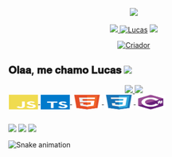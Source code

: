<p align="center">
<img src="https://pbs.twimg.com/media/ExBZGkoWYAQ2UwE.jpg" height="200"/>
</p>
<p align="center">
<a href="#">
  <img src="https://github.com/TheDudeThatCode/TheDudeThatCode/blob/master/Assets/gandalf_parrot.gif" width="29px">
  <img title="Lucas" src="https://img.shields.io/badge/𝐋𝐔𝐂𝐀𝐒 𝐋𝐈𝐍𝐒-black?colorA=red&style=for-the-badge"></a>
  <img src="https://github.com/TheDudeThatCode/TheDudeThatCode/blob/master/Assets/gandalf_parrot.gif" width="29px">
</p>
<p align="center">
<a href="https://github.com/Lucas-LIOM"><img title="Criador" src="https://img.shields.io/badge/Criador-𝐋𝐔𝐂𝐀𝐒-pink.svg?style=for-the-badge&logo=github"></a>
</p>


## 𝐎𝐥𝐚𝐚, 𝐦𝐞 𝐜𝐡𝐚𝐦𝐨 𝐋𝐮𝐜𝐚𝐬 <img src="https://github.com/TheDudeThatCode/TheDudeThatCode/blob/master/Assets/Hi.gif" width="29px">

<div align="center">
  <a href="https://github.com/Lucas-LIOM">
  <img height="180em" src="https://github-readme-stats.vercel.app/api?username=Lucas-LIOM&show_icons=true&theme=dracula&include_all_commits=true&count_private=true"/>
  <img height="180em" src="https://github-readme-stats.vercel.app/api/top-langs/?username=Lucas-LIOM&layout=compact&langs_count=7&theme=dracula"/>
</div>
<div style="display: inline_block">
  <img align="center" alt="Lucas-Js" height="30" width="60" src="https://raw.githubusercontent.com/devicons/devicon/master/icons/javascript/javascript-plain.svg">
  <img align="center" alt="Lucas-Ts" height="30" width="60" src="https://raw.githubusercontent.com/devicons/devicon/master/icons/typescript/typescript-plain.svg">
  <img align="center" alt="Lucas-HTML" height="30" width="60" src="https://raw.githubusercontent.com/devicons/devicon/master/icons/html5/html5-original.svg">
  <img align="center" alt="Lucas-CSS" height="30" width="60" src="https://raw.githubusercontent.com/devicons/devicon/master/icons/css3/css3-original.svg">
  <img align="center" alt="Lucas-Csharp" height="30" width="60" src="https://raw.githubusercontent.com/devicons/devicon/master/icons/csharp/csharp-original.svg">
</div>
  
  ##
 
<div> 
 <a href="https://discord.gg/wagxzStdcR" target="_blank"><img src="https://img.shields.io/badge/Discord-7289DA?style=for-the-badge&logo=discord&logoColor=white" target="_blank"></a> 
  <a href = "mailto:lucas.olivmach@hotmail.com"><img src="https://img.shields.io/badge/-Gmail-%23333?style=for-the-badge&logo=gmail&logoColor=white" target="_blank"></a>
  <a href="https://www.linkedin.com/in/lucas-lins-8a0695210" target="_blank"><img src="https://img.shields.io/badge/-LinkedIn-%230077B5?style=for-the-badge&logo=linkedin&logoColor=white" target="_blank"></a> 
 
  ![Snake animation](https://github.com/Lucas-LIOM/Lucas-LIOM/blob/output/github-contribution-grid-snake.svg)
 
</div>
